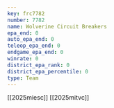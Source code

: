 ```yaml
---
key: frc7782
number: 7782
name: Wolverine Circuit Breakers
epa_end: 0
auto_epa_end: 0
teleop_epa_end: 0
endgame_epa_end: 0
winrate: 0
district_epa_rank: 0
district_epa_percentile: 0
type: Team
---
```

[[2025miesc]]
[[2025mitvc]]
